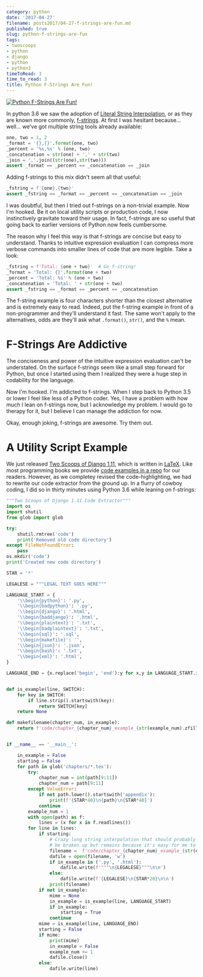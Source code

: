 ```yaml
---
category: python
date: '2017-04-27'
filename: posts2017/04-27-f-strings-are-fun.md
published: true
slug: python-f-strings-are-fun
tags:
- twoscoops
- python
- django
- python
- python3
timeToRead: 3
time_to_read: 3
title: Python F-Strings Are Fun!
---
```


[![Python F-Strings Are Fun!](https://raw.githubusercontent.com/pydanny/pydanny.github.com/master/static/python-tip-from-pydanny.png)](https://www.pydanny.com/python-f-strings-are-fun.html)

In python 3.6 we saw the adoption of [Literal String
Interpolation](https://www.python.org/dev/peps/pep-0498/), or as they
are known more commonly,
[f-strings](https://docs.python.org/3.6/reference/lexical_analysis.html#f-strings).
At first I was hesitant because\... well\... we've got multiple string
tools already available:

``` python
one, two = 1, 2
_format = '{},{}'.format(one, two)
_percent = '%s,%s' % (one, two)
_concatenation = str(one) + ',' + str(two)
_join = ','.join((str(one),str(two)))
assert _format == _percent == _concatenation == _join
```

Adding f-strings to this mix didn't seem all that useful:

``` python
_fstring = f'{one},{two}'
assert _fstring == _format == _percent == _concatenation == _join
```

I was doubtful, but then I tried out f-strings on a non-trivial example.
Now I'm hooked. Be it on local utility scripts or production code, I
now instinctively gravitate toward their usage. In fact, f-strings are
so useful that going back to earlier versions of Python now feels
cumbersome.

The reason why I feel this way is that f-strings are concise but easy to
understand. Thanks to intuitive expression evaluation I can compress
more verbose commands into smaller lines of code that are more legible.
Take a look:

``` python
_fstring = f'Total: {one + two}'  # Go f-string!
_format = 'Total: {}'.format(one + two)
_percent = 'Total: %s' % (one + two)
_concatenation = 'Total: ' + str(one + two)
assert _fstring == _format == _percent == _concatenation
```

The f-string example is four characters shorter than the closest
alternative and is extremely easy to read. Indeed, put the f-string
example in front of a non-programmer and they'll understand it fast.
The same won't apply to the alternatives, odds are they'll ask what
`.format()`, `str()`, and the `%` mean.

F-Strings Are Addictive
=======================

The conciseness and power of the intuitive expression evaluation can't
be understated. On the surface f-strings seem like a small step forward
for Python, but once I started using them I realized they were a huge
step in codability for the language.

Now I'm hooked. I'm addicted to f-strings. When I step back to Python
3.5 or lower I feel like less of a Python coder. Yes, I have a problem
with how much I lean on f-strings now, but I acknowledge my problem. I
would go to therapy for it, but I believe I can manage the addiction for
now.

Okay, enough joking, f-strings are awesome. Try them out.

A Utility Script Example
========================

We just released [Two Scoops of Django
1.11](https://www.twoscoopspress.com/products/two-scoops-of-django-1-11),
which is written in [LaTeX](https://en.wikipedia.org/wiki/LaTeX). Like
most programming books we provide [code examples in a
repo](https://github.com/twoscoops/two-scoops-of-django-1.11/tree/master/code)
for our readers. However, as we completey revised the code-highlighting,
we had to rewrite our code extractor from the ground up. In a flurry of
cowboy coding, I did so in thirty minutes using Python 3.6 while leaning
on f-strings:

``` python
"""Two Scoops of Django 1.11 Code Extractor"""
import os
import shutil
from glob import glob

try:
    shutil.rmtree('code')
    print('Removed old code directory')
except FileNotFoundError:
    pass
os.mkdir('code')
print('Created new code directory')

STAR = '*'

LEGALESE = """LEGAL TEXT GOES HERE"""

LANGUAGE_START = {
    '\\begin{python}': '.py',
    '\\begin{badpython}': '.py',
    '\\begin{django}': '.html',
    '\\begin{baddjango}': '.html',
    '\\begin{plaintext}': '.txt',
    '\\begin{badplaintext}': '.txt',
    '\\begin{sql}': '.sql',
    '\\begin{makefile}': '',
    '\\begin{json}': '.json',
    '\\begin{bash}': '.txt',
    '\\begin{xml}': '.html',
}

LANGUAGE_END = {x.replace('begin', 'end'):y for x,y in LANGUAGE_START.items()}


def is_example(line, SWITCH):
    for key in SWITCH:
        if line.strip().startswith(key):
            return SWITCH[key]
    return None

def makefilename(chapter_num, in_example):
    return f'code/chapter_{chapter_num}_example_{str(example_num).zfill(2)}{in_example}'


if __name__ == '__main__':

    in_example = False
    starting = False
    for path in glob('chapters/*.tex'):
        try:
            chapter_num = int(path[9:11])
            chapter_num = path[9:11]
        except ValueError:
            if not path.lower().startswith('appendix'):
                print(f'{STAR*40}\n{path}\n{STAR*40}')
            continue
        example_num = 1
        with open(path) as f:
            lines = (x for x in f.readlines())
        for line in lines:
            if starting:
                # Crazy long string interpolation that should probably
                # be broken up but remains because it's easy for me to read
                filename =  f'code/chapter_{chapter_num}_example_{str(example_num).zfill(2)}{in_example}'
                dafile = open(filename, 'w')
                if in_example in ('.py', '.html'):
                    dafile.write(f'"""\n{LEGALESE}"""\n\n')
                else:
                    dafile.write(f'{LEGALESE}\n{STAR*20}\n\n')
                print(filename)
            if not in_example:
                mime = None
                in_example = is_example(line, LANGUAGE_START)
                if in_example:
                    starting = True
                continue
            mime = is_example(line, LANGUAGE_END)
            starting = False
            if mime:
                print(mime)
                in_example = False
                example_num += 1
                dafile.close()
            else:
                dafile.write(line)
```

